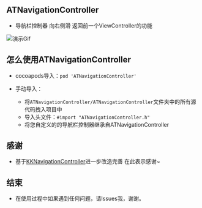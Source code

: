 ## ATNavigationController

 * 导航栏控制器  向右侧滑 返回前一个ViewController的功能
 
![演示Gif](https://raw.githubusercontent.com/CoderLT/ATNavigationController/master/ATNavigationControllerDemo/ATNavigationController.gif)

## 怎么使用ATNavigationController

* cocoapods导入：`pod 'ATNavigationController'`

* 手动导入：
    * 将`ATNavigationController/ATNavigationController`文件夹中的所有源代码拽入项目中
    * 导入头文件：`#import "ATNavigationController.h"`
    * 将您自定义的的导航栏控制器继承自ATNavigationController
    
## 感谢
* 基于[KKNavigationController](https://github.com/Coneboy-k/KKNavigationController)进一步改造完善 在此表示感谢~ 

## 结束

* 在使用过程中如果遇到任何问题，请Issues我，谢谢。

